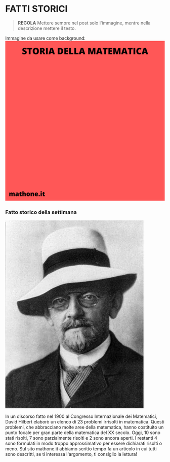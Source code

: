 # FATTI STORICI

>**REGOLA** Mettere sempre nel post solo l'immagine, mentre nella descrizione mettere il testo.

Immagine da usare come background:
![Template fatti storici](templateStoria.png)

### Fatto storico della settimana

![hilbert](Hilbert.jpeg)

In un discorso fatto nel 1900 al Congresso Internazionale dei Matematici, David Hilbert elaborò un elenco di 23 problemi irrisolti in matematica. Questi problemi, che abbracciano molte aree della matematica, hanno costituito un punto focale per gran parte della matematica del XX secolo. Oggi, 10 sono stati risolti, 7 sono parzialmente risolti e 2 sono ancora aperti. I restanti 4 sono formulati in modo troppo approssimativo per essere dichiarati risolti o meno. Sul sito mathone.it abbiamo scritto tempo fa un articolo in cui tutti sono descritti, se ti interessa l'argomento, ti consiglio la lettura!